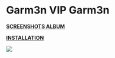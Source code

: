 # Garm3n VIP Garm3n

**[SCREENSHOTS ALBUM](https://imgur.com/a/epthTnV)** 

**[INSTALLATION](https://imgur.com/a/w3Ah6)**

![](https://i.imgur.com/hHxaI56.jpg)